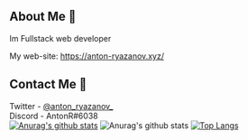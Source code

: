 ## About Me :pencil:
Im Fullstack web developer

My web-site: https://anton-ryazanov.xyz/
## Contact Me 🎈
Twitter  - [@anton_ryazanov_](https://twitter.com/anton_ryazanov_) <br>
Discord  - AntonR#6038 <br>
[![Anurag's github stats](https://github-readme-stats.vercel.app/api?username=antoniocra04)](https://github.com/anuraghazra/github-readme-stats)
![Anurag's github stats](https://github-readme-stats.vercel.app/api?username=antoniocra04&count_private=true)
[![Top Langs](https://github-readme-stats.vercel.app/api/top-langs/?username=antoniocra04&layout=compact)](https://github.com/anuraghazra/github-readme-stats)

